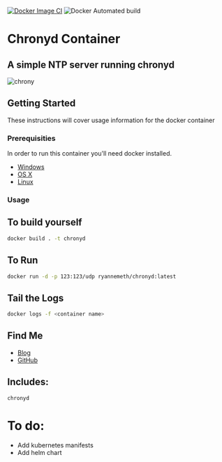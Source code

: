 [![Docker Image CI](https://github.com/rnemeth90/chronyd-container/actions/workflows/docker-image.yml/badge.svg)](https://github.com/rnemeth90/chronyd-container/actions/workflows/docker-image.yml)
![Docker Automated build](https://img.shields.io/docker/automated/ryannemeth/chronyd?style=plastic)

# Chronyd Container

## A simple NTP server running chronyd

![chrony](https://ostechnix.com/wp-content/uploads/2018/10/chrony-1.jpeg)

## Getting Started

These instructions will cover usage information for the docker container

### Prerequisities

In order to run this container you'll need docker installed.

- [Windows](https://docs.docker.com/windows/started)
- [OS X](https://docs.docker.com/mac/started/)
- [Linux](https://docs.docker.com/linux/started/)

### Usage

## To build yourself

```sh
docker build . -t chronyd
```

## To Run

```sh
docker run -d -p 123:123/udp ryannemeth/chronyd:latest
```

## Tail the Logs

```sh
docker logs -f <container name>
```

## Find Me

- [Blog](https://www.geekyryan.com)
- [GitHub](https://github.com/rnemeth90)

## Includes:

```
chronyd

```

# To do:

<ul>
  <li>Add kubernetes manifests</li>
  <li>Add helm chart</li>
</ul>
